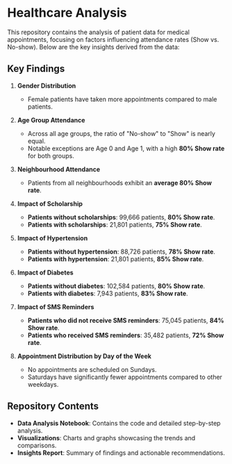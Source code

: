 # Healthcare Analysis

This repository contains the analysis of patient data for medical appointments, focusing on factors influencing attendance rates (Show vs. No-show). Below are the key insights derived from the data:

## Key Findings

1. **Gender Distribution**  
   - Female patients have taken more appointments compared to male patients.

2. **Age Group Attendance**  
   - Across all age groups, the ratio of "No-show" to "Show" is nearly equal.  
   - Notable exceptions are Age 0 and Age 1, with a high **80% Show rate** for both groups.

3. **Neighbourhood Attendance**  
   - Patients from all neighbourhoods exhibit an **average 80% Show rate**.

4. **Impact of Scholarship**  
   - **Patients without scholarships**: 99,666 patients, **80% Show rate**.  
   - **Patients with scholarships**: 21,801 patients, **75% Show rate**.

5. **Impact of Hypertension**  
   - **Patients without hypertension**: 88,726 patients, **78% Show rate**.  
   - **Patients with hypertension**: 21,801 patients, **85% Show rate**.

6. **Impact of Diabetes**  
   - **Patients without diabetes**: 102,584 patients, **80% Show rate**.  
   - **Patients with diabetes**: 7,943 patients, **83% Show rate**.

7. **Impact of SMS Reminders**  
   - **Patients who did not receive SMS reminders**: 75,045 patients, **84% Show rate**.  
   - **Patients who received SMS reminders**: 35,482 patients, **72% Show rate**.

8. **Appointment Distribution by Day of the Week**  
   - No appointments are scheduled on Sundays.  
   - Saturdays have significantly fewer appointments compared to other weekdays.

## Repository Contents

- **Data Analysis Notebook**: Contains the code and detailed step-by-step analysis.  
- **Visualizations**: Charts and graphs showcasing the trends and comparisons.  
- **Insights Report**: Summary of findings and actionable recommendations.

